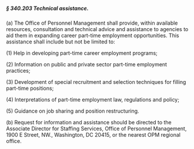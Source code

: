 ##### § 340.203 Technical assistance. #####

(a) The Office of Personnel Management shall provide, within available resources, consultation and technical advice and assistance to agencies to aid them in expanding career part-time employment opportunities. This assistance shall include but not be limited to:

(1) Help in developing part-time career employment programs;

(2) Information on public and private sector part-time employment practices;

(3) Development of special recruitment and selection techniques for filling part-time positions;

(4) Interpretations of part-time employment law, regulations and policy;

(5) Guidance on job sharing and position restructuring.

(b) Request for information and assistance should be directed to the Associate Director for Staffing Services, Office of Personnel Management, 1900 E Street, NW., Washington, DC 20415, or the nearest OPM regional office.